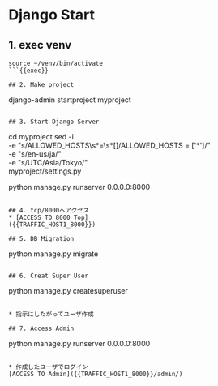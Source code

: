 # Django Start

## 1. exec venv
```
source ~/venv/bin/activate
```{{exec}}

## 2. Make project
```
django-admin startproject myproject
```{{exec}}

## 3. Start Django Server
```
cd myproject
sed -i \
-e "s/ALLOWED_HOSTS\s*=\s*\[\]/ALLOWED_HOSTS = \[\'\*\'\]/" \
-e "s/en-us/ja/" \
-e "s/UTC/Asia\/Tokyo/" \
myproject/settings.py

python manage.py runserver 0.0.0.0:8000
```{{exec}}

## 4. tcp/8000へアクセス
* [ACCESS TO 8000 Top]
({{TRAFFIC_HOST1_8000}})

## 5. DB Migration
```
python manage.py migrate
```{{exec}}

## 6. Creat Super User
```
python manage.py createsuperuser
```{{exec}}

* 指示にしたがってユーザ作成

## 7. Access Admin
```
python manage.py runserver 0.0.0.0:8000
```{{exec}}

* 作成したユーザでログイン
[ACCESS TO Admin]({{TRAFFIC_HOST1_8000}}/admin/)

